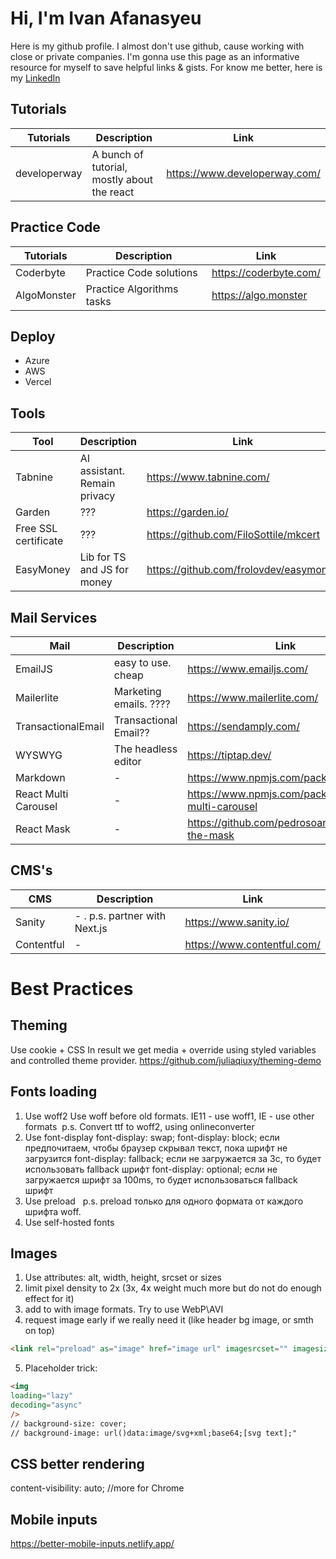 # Hi, I'm Ivan Afanasyeu
Here is my github profile. I almost don't use github, cause working with close or private companies.
I'm gonna use this page as an informative resource for myself to save helpful links & gists.
For know me better, here is my [LinkedIn](https://www.linkedin.com/in/ivanafanasyev/)

## Tutorials
| Tutorials | Description | Link |
| --- | --- | --- |
| developerway | A bunch of tutorial, mostly about the react | https://www.developerway.com/ |

## Practice Code
| Tutorials | Description | Link |
| --- | --- | --- |
| Coderbyte | Practice Code solutions | https://coderbyte.com/ |
| AlgoMonster | Practice Algorithms tasks | https://algo.monster |

## Deploy
- Azure
- AWS
- Vercel

## Tools
| Tool | Description | Link |
| --- | --- | --- |
| Tabnine | AI assistant. Remain privacy | https://www.tabnine.com/ |
| Garden | ??? | https://garden.io/ |
| Free SSL certificate | ??? | https://github.com/FiloSottile/mkcert |
| EasyMoney | Lib for TS and JS for money | https://github.com/frolovdev/easymoney |


## Mail Services
| Mail | Description | Link |
| --- | --- | --- |
| EmailJS | easy to use. cheap | https://www.emailjs.com/ |
| Mailerlite | Marketing emails. ???? | https://www.mailerlite.com/ |
| TransactionalEmail | Transactional Email?? | https://sendamply.com/ |
| WYSWYG | The headless editor | https://tiptap.dev/ |
| Markdown | - | https://www.npmjs.com/package/marked | 
| React Multi Carousel | - | https://www.npmjs.com/package/react-multi-carousel |
| React Mask | - | https://github.com/pedrosoares/react-the-mask |

## CMS's
| CMS | Description | Link |
| --- | --- | --- |
| Sanity | - . p.s. partner with Next.js | https://www.sanity.io/ |
| Contentful | - | https://www.contentful.com/ |



# Best Practices
## Theming
Use cookie + CSS
In result we get media + override using styled variables and controlled theme provider.
https://github.com/juliaqiuxy/theming-demo

## Fonts loading
1. Use woff2 Use woff before old formats. IE11 - use woff1, IE - use other formats  p.s. Convert ttf to woff2, using onlineconverter 
2. Use font-display font-display: swap; font-display: block; если предпочитаем, чтобы браузер скрывал текст, пока шрифт не загрузится font-display: fallback; если не загружается за 3с, то будет использовать fallback шрифт font-display: optional; если не загружается шрифт за 100ms, то будет использоваться fallback шрифт 
3. Use preload <link rel=“preload” href=“…” as=“font” type=“font/woff2” crossorigin />  p.s. preload только для одного формата от каждого шрифта woff. 
4. Use self-hosted fonts

## Images
1. Use attributes: alt, width, height, srcset or sizes
2. limit pixel density to 2x (3x, 4x weight much more but do not do enough effect for it)
3. add <source> to <picture> with image formats. Try to use WebP\AVI
4. request image early if we really need it (like header bg image, or smth on top)
```html
<link rel="preload" as="image" href="image url" imagesrcset="" imagesizes="" />
```
5. Placeholder trick:
```html
<img
loading="lazy"
decoding="async"
/>
// background-size: cover;
// background-image: url()data:image/svg+xml;base64;[svg text];"
```

## CSS better rendering
content-visibility: auto; //more for Chrome   

## Mobile inputs
https://better-mobile-inputs.netlify.app/
